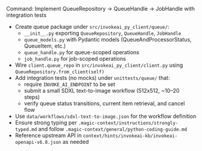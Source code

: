 Command: Implement QueueRepository → QueueHandle → JobHandle with integration tests

- Create queue package under `src/invokeai_py_client/queue/`:
  - `__init__.py` exporting `QueueRepository`, `QueueHandle`, `JobHandle`
  - `queue_models.py` with Pydantic models (QueueAndProcessorStatus, QueueItem, etc.)
  - `queue_handle.py` for queue-scoped operations
  - `job_handle.py` for job-scoped operations
- Wire `client.queue_repo` in `src/invokeai_py_client/client.py` using `QueueRepository.from_client(self)`
- Add integration tests (no mocks) under `unittests/queue/` that:
  - require `INVOKE_AI_ENDPOINT` to be set
  - submit a small SDXL text-to-image workflow (512x512, ~10–20 steps)
  - verify queue status transitions, current item retrieval, and cancel flow
- Use `data/workflows/sdxl-text-to-image.json` for the workflow definition
- Ensure strong typing per `.magic-context/instructions/strongly-typed.md` and follow `.magic-context/general/python-coding-guide.md`
- Reference upstream API in `context/hints/invokeai-kb/invokeai-openapi-v6.8.json` as needed
